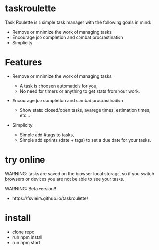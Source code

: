 # taskroulette

Task Roulette is a simple task manager with the following goals in mind:
  * Remove or minimize the work of managing tasks
  * Encourage job completion and combat procrastination
  * Simplicity

# Features

  * Remove or minimize the work of managing tasks
    * A task is choosen automaticly for you,
    * No need for timers or anything to get stats from your work.

  * Encourage job completion and combat procrastination
    * Show stats: closed/open tasks, avarege times, estimation times, etc...
   
  * Simplicity
    * Simple add #tags to tasks,
    * Simple add sprints (date + tags) to set a due date for your tasks.


# try online
  WARNING: tasks are saved on the browser local storage, so if you switch browsers or devices you are not be able 
  to see your tasks.
  
  WARNING: Beta version!!

  * https://fsvieira.github.io/taskroulette/

# install

* clone repo
* run npm install
* run npm start

